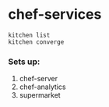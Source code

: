 # chef-services

```
kitchen list
kitchen converge
```
### Sets up:

1. chef-server
2. chef-analytics
3. supermarket

